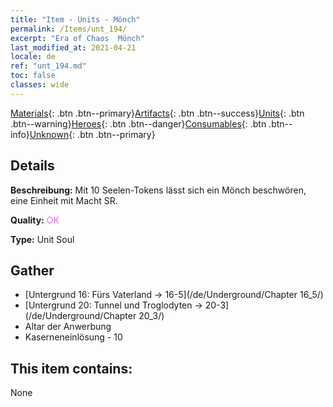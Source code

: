 ```yaml
---
title: "Item - Units - Mönch"
permalink: /Items/unt_194/
excerpt: "Era of Chaos  Mönch"
last_modified_at: 2021-04-21
locale: de
ref: "unt_194.md"
toc: false
classes: wide
---
```

 [Materials](/de/Items/){: .btn .btn--primary}[Artifacts](/de/Items/Artifacts/){: .btn .btn--success}[Units](/de/Items/Units/){: .btn .btn--warning}[Heroes](/de/Items/Heroes/){: .btn .btn--danger}[Consumables](/de/Items/Consumables/){: .btn .btn--info}[Unknown](/de/Items/Unknown/){: .btn .btn--primary}

## Details
 **Beschreibung:** Mit 10 Seelen-Tokens lässt sich ein Mönch beschwören, eine Einheit mit Macht SR.

 **Quality:** <span style="color: #DA70D6">OK</span>

 **Type:** Unit Soul

## Gather

*    [Untergrund 16: Fürs Vaterland -> 16-5](/de/Underground/Chapter 16_5/) 
*    [Untergrund 20: Tunnel und Troglodyten -> 20-3](/de/Underground/Chapter 20_3/) 
*    Altar der Anwerbung 
*    Kaserneneinlösung - 10 

## This item contains:

  None

